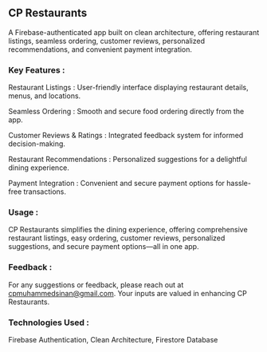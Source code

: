 ## CP Restaurants
A Firebase-authenticated app built on clean architecture, offering restaurant listings, seamless ordering, customer reviews, personalized recommendations, and convenient payment integration.

### Key Features :

Restaurant Listings : User-friendly interface displaying restaurant details, menus, and locations.

Seamless Ordering : Smooth and secure food ordering directly from the app.

Customer Reviews & Ratings : Integrated feedback system for informed decision-making.

Restaurant Recommendations : Personalized suggestions for a delightful dining experience.

Payment Integration : Convenient and secure payment options for hassle-free transactions.

### Usage :
CP Restaurants simplifies the dining experience, offering comprehensive restaurant listings, easy ordering, customer reviews, personalized suggestions, and secure payment options—all in one app.

### Feedback :
For any suggestions or feedback, please reach out at cpmuhammedsinan@gmail.com. Your inputs are valued in enhancing CP Restaurants.

### Technologies Used :
Firebase Authentication, Clean Architecture, Firestore Database

